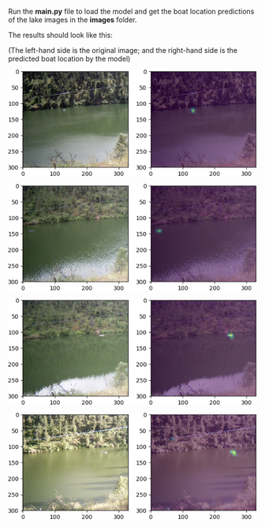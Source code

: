 Run the **main.py** file to load the model and get the boat location predictions of the lake images in the **images** folder.

The results should look like this:

(The left-hand side is the original image; and the right-hand side is the predicted boat location by the model)

![](results/0.png)

![](results/1.png)

![](results/2.png)

![](results/3.png)
